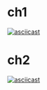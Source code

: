 # ch1
[![asciicast](https://asciinema.org/a/BKG6Q4nNFqPSfn6ZaMkZgDohh.svg)](https://asciinema.org/a/BKG6Q4nNFqPSfn6ZaMkZgDohh)
# ch2
[![asciicast](https://asciinema.org/a/2zgqQwqbYyl9AADmx5daZkrDx.svg)](https://asciinema.org/a/2zgqQwqbYyl9AADmx5daZkrDx)
